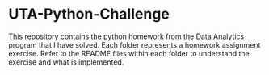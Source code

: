 # UTA-Python-Challenge
This repository contains the python homework from the Data Analytics program that I have solved. Each folder represents a homework assignment exercise. Refer to the README files within each folder to understand the exercise and what is implemented.
